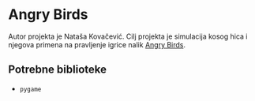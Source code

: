 # Angry Birds
Autor projekta je Nataša Kovačević. Cilj projekta je simulacija kosog hica i njegova primena na pravljenje igrice nalik [Angry Birds](https://en.wikipedia.org/wiki/Angry_Birds_(video_game)).

## Potrebne biblioteke
- `pygame`
